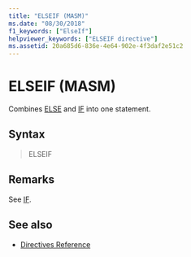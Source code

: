 ```yaml
---
title: "ELSEIF (MASM)"
ms.date: "08/30/2018"
f1_keywords: ["ElseIf"]
helpviewer_keywords: ["ELSEIF directive"]
ms.assetid: 20a685d6-836e-4e64-902e-4f3daf2e51c2
---
```

# ELSEIF (MASM)

Combines [ELSE](../../assembler/masm/else-masm.md) and [IF](../../assembler/masm/if-masm.md) into one statement.

## Syntax

> ELSEIF

## Remarks

See [IF](../../assembler/masm/if-masm.md).

## See also

- [Directives Reference](../../assembler/masm/directives-reference.md)

